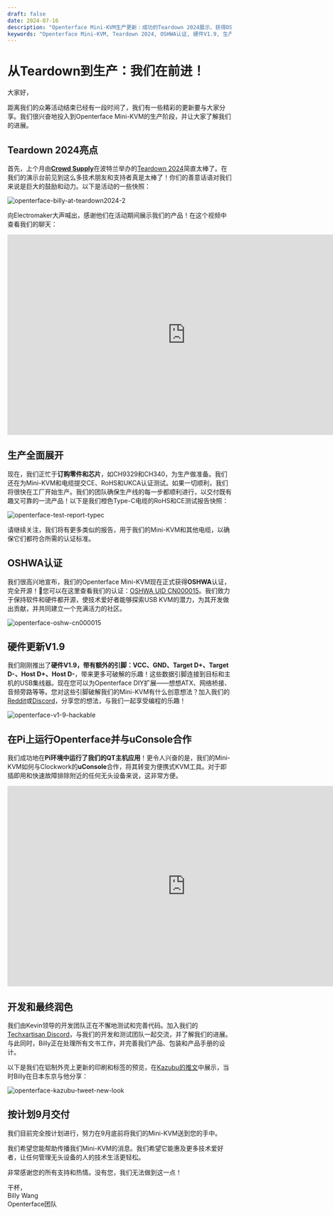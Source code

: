```yaml
---
draft: false
date: 2024-07-16
description: "Openterface Mini-KVM生产更新：成功的Teardown 2024展示、获得OSHWA认证、硬件V1.9发布带可破解引脚，以及按计划9月交付。还有树莓派兼容性和uConsole集成！"
keywords: "Openterface Mini-KVM, Teardown 2024, OSHWA认证, 硬件V1.9, 生产更新, 树莓派兼容性, uConsole集成, 开源硬件, CE认证, RoHS合规, 可破解硬件, USB KVM, 科技生产, Crowd Supply活动"
---
```


# 从Teardown到生产：我们在前进！

大家好，

距离我们的众筹活动结束已经有一段时间了，我们有一些精彩的更新要与大家分享。我们很兴奋地投入到Openterface Mini-KVM的生产阶段，并让大家了解我们的进展。

## Teardown 2024亮点

首先，上个月由[**Crowd Supply**](https://www.crowdsupply.com/teardown/portland-2024)在波特兰举办的[Teardown 2024](https://x.com/TechxArtisan/status/1810619822948090092)简直太棒了。在我们的演示台前见到这么多技术朋友和支持者真是太棒了！你们的善意话语对我们来说是巨大的鼓励和动力。以下是活动的一些快照：

![openterface-billy-at-teardown2024-2](https://www.crowdsupply.com/img/f0a2/16c34150-c59a-40d0-ab77-7c5dada8f0a2/openterface-billy-at-teardown2024-2_jpg_gallery-lg.jpg)

向Electromaker大声喊出，感谢他们在活动期间展示我们的产品！在这个视频中查看我们的聊天：

<iframe width="800" height="450" src="https://www.youtube.com/embed/K0EuMSQEwKo" title="YouTube video player" frameborder="0" allow="accelerometer; autoplay; clipboard-write; encrypted-media; gyroscope; picture-in-picture; web-share" allowfullscreen></iframe>

## 生产全面展开

现在，我们正忙于**订购零件和芯片**，如CH9329和CH340，为生产做准备。我们还在为Mini-KVM和电缆提交CE、RoHS和UKCA认证测试。如果一切顺利，我们将很快在工厂开始生产。我们的团队确保生产线的每一步都顺利进行，以交付既有趣又可靠的一流产品！以下是我们橙色Type-C电缆的RoHS和CE测试报告快照：

![openterface-test-report-typec](https://www.crowdsupply.com/img/8d57/cd1d5f8e-820b-40c2-b758-1f075e2e8d57/openterface-test-report-typec_jpg_gallery-lg.jpg)

请继续关注，我们将有更多类似的报告，用于我们的Mini-KVM和其他电缆，以确保它们都符合所需的认证标准。

## OSHWA认证

我们很高兴地宣布，我们的Openterface Mini-KVM现在正式获得**OSHWA**认证，完全开源！🥳您可以在这里查看我们的认证：[OSHWA UID CN000015](https://certification.oshwa.org/cn000015.html)。我们致力于保持软件和硬件都开源，使技术爱好者能够探索USB KVM的潜力，为其开发做出贡献，并共同建立一个充满活力的社区。

![openterface-oshw-cn000015](https://www.crowdsupply.com/img/925a/fbf33f8d-0c0d-405e-bb34-6e0038c9925a/openterface-oshw-cn000015_jpg_md-xl.jpg)

## 硬件更新V1.9

我们刚刚推出了**硬件V1.9，带有额外的引脚：VCC、GND、Target D+、Target D-、Host D+、Host D-**，带来更多可破解的乐趣！这些数据引脚连接到目标和主机的USB集线器。现在您可以为Openterface DIY扩展——想想ATX、网络桥接、音频旁路等等。您对这些引脚破解我们的Mini-KVM有什么创意想法？加入我们的[Reddit](/reddit)或[Discord](/discord)，分享您的想法，与我们一起享受编程的乐趣！

![openterface-v1-9-hackable](https://www.crowdsupply.com/img/caf8/7b5bb696-2342-487a-b0e8-aa137e6dcaf8/openterface-v1-9-hackable_jpg_md-xl.jpg)

## 在Pi上运行Openterface并与uConsole合作

我们成功地在**Pi环境中运行了我们的QT主机应用**！更令人兴奋的是，我们的Mini-KVM如何与Clockwork的**uConsole**合作，将其转变为便携式KVM工具。对于即插即用和快速故障排除附近的任何无头设备来说，这非常方便。

<iframe width="800" height="450" src="https://www.youtube.com/embed/n7k_FwgM9kA" title="YouTube video player" frameborder="0" allow="accelerometer; autoplay; clipboard-write; encrypted-media; gyroscope; picture-in-picture; web-share" allowfullscreen></iframe>

## 开发和最终润色

我们由Kevin领导的开发团队正在不懈地测试和完善代码。加入我们的[Techxartisan Discord](/discord)，与我们的开发和测试团队一起交流，并了解我们的进展。与此同时，Billy正在处理所有文书工作，并完善我们产品、包装和产品手册的设计。

以下是我们在铝制外壳上更新的印刷和标签的预览，在[Kazubu的推文](https://x.com/_kazubu/status/1803442407800971612)中展示，当时Billy在日本东京与他分享：

![openterface-kazubu-tweet-new-look](https://www.crowdsupply.com/img/a680/71cdf2d7-27a3-4b93-8271-b3e82229a680/openterface-kazubu-tweet-new-look_jpg_md-xl.jpg)

## 按计划9月交付

我们目前完全按计划进行，努力在9月底前将我们的Mini-KVM送到您的手中。

我们希望您能帮助传播我们Mini-KVM的消息。我们希望它能惠及更多技术爱好者，让任何管理无头设备的人的技术生活更轻松。

非常感谢您的所有支持和热情。没有您，我们无法做到这一点！

干杯，  
Billy Wang  
Openterface团队
